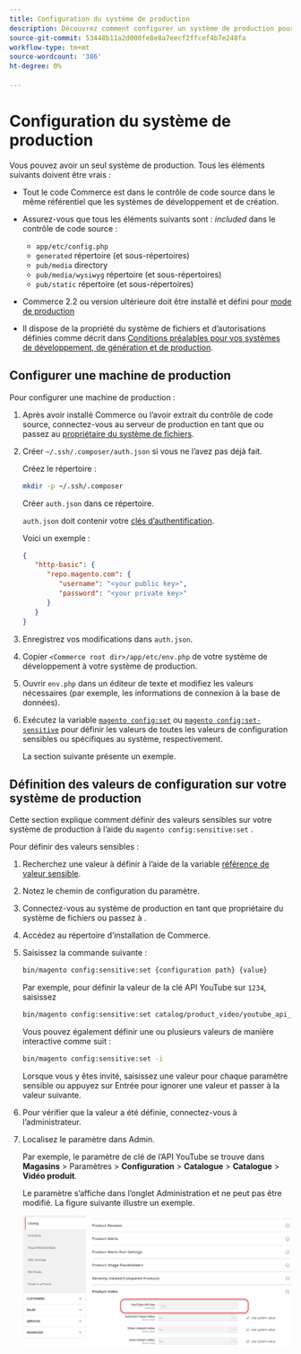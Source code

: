 ```yaml
---
title: Configuration du système de production
description: Découvrez comment configurer un système de production pour l’application Commerce.
source-git-commit: 53448b11a2d000fe8e8a7eecf2ffcef4b7e248fa
workflow-type: tm+mt
source-wordcount: '386'
ht-degree: 0%

---
```



# Configuration du système de production

Vous pouvez avoir un seul système de production. Tous les éléments suivants doivent être vrais :

- Tout le code Commerce est dans le contrôle de code source dans le même référentiel que les systèmes de développement et de création.
- Assurez-vous que tous les éléments suivants sont : _included_ dans le contrôle de code source :

   - `app/etc/config.php`
   - `generated` répertoire (et sous-répertoires)
   - `pub/media` directory
   - `pub/media/wysiwyg` répertoire (et sous-répertoires)
   - `pub/static` répertoire (et sous-répertoires)

- Commerce 2.2 ou version ultérieure doit être installé et défini pour [mode de production](../bootstrap/application-modes.md#production-mode)
- Il dispose de la propriété du système de fichiers et d’autorisations définies comme décrit dans [Conditions préalables pour vos systèmes de développement, de génération et de production](../deployment/prerequisites.md).

## Configurer une machine de production

Pour configurer une machine de production :

1. Après avoir installé Commerce ou l’avoir extrait du contrôle de code source, connectez-vous au serveur de production en tant que ou passez au [propriétaire du système de fichiers](https://glossary.magento.com/magento-file-system-owner).
1. Créer `~/.ssh/.composer/auth.json` si vous ne l’avez pas déjà fait.

   Créez le répertoire :

   ```bash
   mkdir -p ~/.ssh/.composer
   ```

   Créer `auth.json` dans ce répertoire.

   `auth.json` doit contenir votre [clés d’authentification](https://devdocs.magento.com/guides/v2.4/install-gde/prereq/connect-auth.html).

   Voici un exemple :

   ```json
   {
      "http-basic": {
         "repo.magento.com": {
            "username": "<your public key>",
            "password": "<your private key>"
         }
      }
   }
   ```

1. Enregistrez vos modifications dans `auth.json`.
1. Copier `<Commerce root dir>/app/etc/env.php` de votre système de développement à votre système de production.
1. Ouvrir `env.php` dans un éditeur de texte et modifiez les valeurs nécessaires (par exemple, les informations de connexion à la base de données).
1. Exécutez la variable [`magento config:set`](../cli/set-configuration-values.md) ou [`magento config:set-sensitive`](../cli/set-configuration-values.md) pour définir les valeurs de toutes les valeurs de configuration sensibles ou spécifiques au système, respectivement.

   La section suivante présente un exemple.

## Définition des valeurs de configuration sur votre système de production

Cette section explique comment définir des valeurs sensibles sur votre système de production à l’aide du `magento config:sensitive:set` .

Pour définir des valeurs sensibles :

1. Recherchez une valeur à définir à l’aide de la variable [référence de valeur sensible](../reference/config-reference-sens.md).
1. Notez le chemin de configuration du paramètre.
1. Connectez-vous au système de production en tant que propriétaire du système de fichiers ou passez à .
1. Accédez au répertoire d’installation de Commerce.
1. Saisissez la commande suivante :

   ```bash
   bin/magento config:sensitive:set {configuration path} {value}
   ```

   Par exemple, pour définir la valeur de la clé API YouTube sur `1234`, saisissez

   ```bash
   bin/magento config:sensitive:set catalog/product_video/youtube_api_key 1234
   ```

   Vous pouvez également définir une ou plusieurs valeurs de manière interactive comme suit :

   ```bash
   bin/magento config:sensitive:set -i
   ```

   Lorsque vous y êtes invité, saisissez une valeur pour chaque paramètre sensible ou appuyez sur Entrée pour ignorer une valeur et passer à la valeur suivante.

1. Pour vérifier que la valeur a été définie, connectez-vous à l’administrateur.
1. Localisez le paramètre dans Admin.

   Par exemple, le paramètre de clé de l’API YouTube se trouve dans **Magasins** > Paramètres > **Configuration** > **Catalogue** > **Catalogue** > **Vidéo produit**.

   Le paramètre s’affiche dans l’onglet Administration et ne peut pas être modifié. La figure suivante illustre un exemple.

   ![Paramètre sensible dans l’administrateur](../../assets/configuration/sensitive-set.png)
